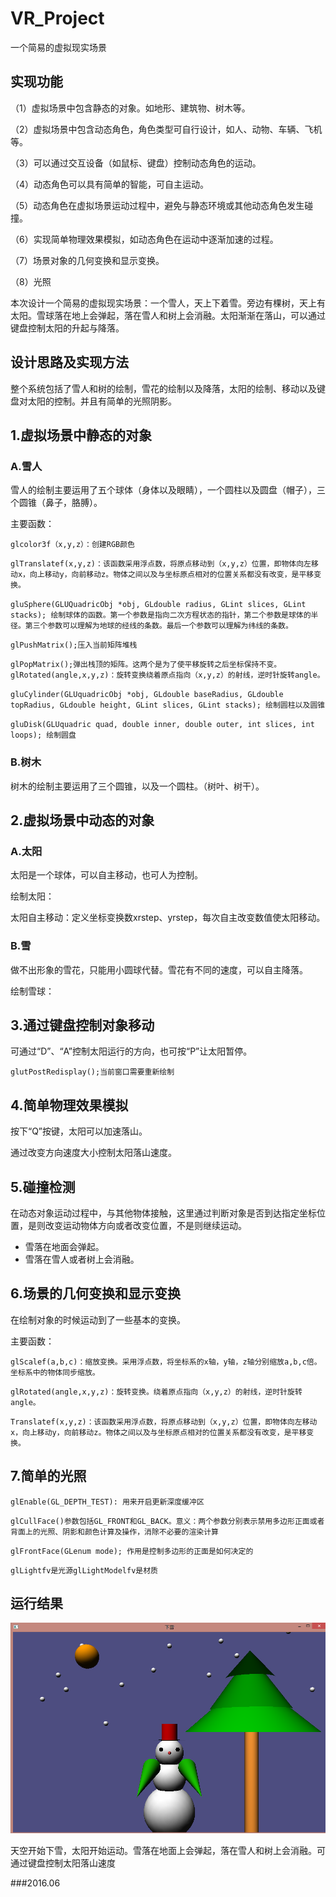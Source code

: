 # VR_Project
一个简易的虚拟现实场景

## 实现功能
（1）虚拟场景中包含静态的对象。如地形、建筑物、树木等。

（2）虚拟场景中包含动态角色，角色类型可自行设计，如人、动物、车辆、飞机等。

（3）可以通过交互设备（如鼠标、键盘）控制动态角色的运动。

（4）动态角色可以具有简单的智能，可自主运动。

（5）动态角色在虚拟场景运动过程中，避免与静态环境或其他动态角色发生碰撞。

（6）实现简单物理效果模拟，如动态角色在运动中逐渐加速的过程。

（7）场景对象的几何变换和显示变换。

（8）光照

本次设计一个简易的虚拟现实场景：一个雪人，天上下着雪。旁边有棵树，天上有太阳。雪球落在地上会弹起，落在雪人和树上会消融。太阳渐渐在落山，可以通过键盘控制太阳的升起与降落。

## 设计思路及实现方法
整个系统包括了雪人和树的绘制，雪花的绘制以及降落，太阳的绘制、移动以及键盘对太阳的控制。并且有简单的光照阴影。

## 1.虚拟场景中静态的对象
### A.雪人
雪人的绘制主要运用了五个球体（身体以及眼睛），一个圆柱以及圆盘（帽子），三个圆锥（鼻子，胳膊）。

主要函数：

`glcolor3f（x,y,z）：创建RGB颜色`

`glTranslatef(x,y,z)：该函数采用浮点数，将原点移动到（x,y,z）位置，即物体向左移动x，向上移动y，向前移动z。物体之间以及与坐标原点相对的位置关系都没有改变，是平移变换。
`

`gluSphere(GLUQuadricObj *obj, GLdouble radius, GLint slices, GLint stacks);
绘制球体的函数。第一个参数是指向二次方程状态的指针，第二个参数是球体的半径。第三个参数可以理解为地球的经线的条数。最后一个参数可以理解为纬线的条数。`

`glPushMatrix();压入当前矩阵堆栈`

`glPopMatrix();弹出栈顶的矩阵。这两个是为了使平移旋转之后坐标保持不变。glRotated(angle,x,y,z)：旋转变换绕着原点指向（x,y,z）的射线，逆时针旋转angle。`

`gluCylinder(GLUquadricObj *obj, GLdouble baseRadius, GLdouble topRadius, GLdouble height, GLint slices, GLint stacks);
绘制圆柱以及圆锥`

`gluDisk(GLUquadric quad, double inner, double outer, int slices, int loops);
绘制圆盘`

### B.树木
树木的绘制主要运用了三个圆锥，以及一个圆柱。（树叶、树干）。


## 2.虚拟场景中动态的对象
### A.太阳
太阳是一个球体，可以自主移动，也可人为控制。

绘制太阳：

太阳自主移动：定义坐标变换数xrstep、yrstep，每次自主改变数值使太阳移动。

### B.雪
做不出形象的雪花，只能用小圆球代替。雪花有不同的速度，可以自主降落。

绘制雪球：

## 3.通过键盘控制对象移动
可通过“D”、“A”控制太阳运行的方向，也可按“P”让太阳暂停。

`glutPostRedisplay();当前窗口需要重新绘制`

## 4.简单物理效果模拟
按下“Q”按键，太阳可以加速落山。

通过改变方向速度大小控制太阳落山速度。

## 5.碰撞检测
在动态对象运动过程中，与其他物体接触，这里通过判断对象是否到达指定坐标位置，是则改变运动物体方向或者改变位置，不是则继续运动。
- 雪落在地面会弹起。
- 雪落在雪人或者树上会消融。

## 6.场景的几何变换和显示变换
在绘制对象的时候运动到了一些基本的变换。

主要函数：

`glScalef(a,b,c)：缩放变换。采用浮点数，将坐标系的x轴，y轴，z轴分别缩放a,b,c倍。坐标系中的物体同步缩放。`

`glRotated(angle,x,y,z)：旋转变换。绕着原点指向（x,y,z）的射线，逆时针旋转angle。`

`Translatef(x,y,z)：该函数采用浮点数，将原点移动到（x,y,z）位置，即物体向左移动x，向上移动y，向前移动z。物体之间以及与坐标原点相对的位置关系都没有改变，是平移变换。`

## 7.简单的光照

`glEnable(GL_DEPTH_TEST): 用来开启更新深度缓冲区`

`glCullFace()参数包括GL_FRONT和GL_BACK。意义：两个参数分别表示禁用多边形正面或者背面上的光照、阴影和颜色计算及操作，消除不必要的渲染计算`

`glFrontFace(GLenum mode); 作用是控制多边形的正面是如何决定的`

`glLightfv是光源glLightModelfv是材质`

## 运行结果

![image](https://github.com/Haitons/VR_Project/raw/master/a.png)

天空开始下雪，太阳开始运动。雪落在地面上会弹起，落在雪人和树上会消融。可通过键盘控制太阳落山速度

###2016.06


